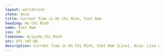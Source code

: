 ```yaml
---
layout: worldclock
state: Asia
title: Current Time in Ho Chi Minh, Viet Nam
heading: Ho Chi Minh
name: Viet Nam
iso: VN
timezone: Asia/Ho_Chi_Minh
utc: UTC +07:06
description: Current Time in Ho Chi Minh, Viet Nam [Live], Asia. Live update now time in Ho Chi Minh, timezone Asia/Ho_Chi_Minh, UTC +07:06, Country ISO code & Current Local Time.
---
```


